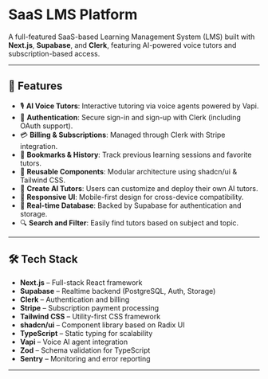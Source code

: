 # SaaS LMS Platform

A full-featured SaaS-based Learning Management System (LMS) built with **Next.js**, **Supabase**, and **Clerk**, featuring AI-powered voice tutors and subscription-based access.


---

## 🚀 Features

- 🎙️ **AI Voice Tutors**: Interactive tutoring via voice agents powered by Vapi.
- 🔐 **Authentication**: Secure sign-in and sign-up with Clerk (including OAuth support).
- 💳 **Billing & Subscriptions**: Managed through Clerk with Stripe integration.
- 🔖 **Bookmarks & History**: Track previous learning sessions and favorite tutors.
- 🧱 **Reusable Components**: Modular architecture using shadcn/ui & Tailwind CSS.
- 🧠 **Create AI Tutors**: Users can customize and deploy their own AI tutors.
- 🧩 **Responsive UI**: Mobile-first design for cross-device compatibility.
- 🧮 **Real-time Database**: Backed by Supabase for authentication and storage.
- 🔍 **Search and Filter**: Easily find tutors based on subject and topic.

---

## 🛠️ Tech Stack

- **Next.js** – Full-stack React framework
- **Supabase** – Realtime backend (PostgreSQL, Auth, Storage)
- **Clerk** – Authentication and billing
- **Stripe** – Subscription payment processing
- **Tailwind CSS** – Utility-first CSS framework
- **shadcn/ui** – Component library based on Radix UI
- **TypeScript** – Static typing for scalability
- **Vapi** – Voice AI agent integration
- **Zod** – Schema validation for TypeScript
- **Sentry** – Monitoring and error reporting

---